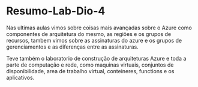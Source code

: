 # Resumo-Lab-Dio-4

Nas ultimas aulas vimos sobre coisas mais avançadas sobre o Azure como componentes de arquitetura do mesmo, as regiões e os grupos de recursos, tambem vimos sobre as assinaturas do azure e os grupos de gerenciamentos e as diferenças entre as assinaturas.

Teve também o laboratorio de construção de arquiteturas Azure e toda a parte de computação e rede, como maquinas virtuais, conjuntos de disponibilidade, area de trabalho virtual, conteineres, functions e os aplicativos.
